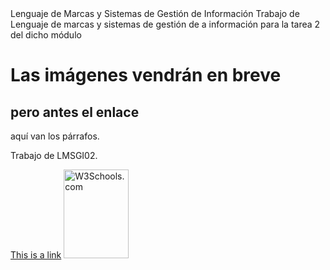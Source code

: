 <!DOCTYPE html>
<html>
<head>
  <title>LMSGI02</title>
  
<head>Lenguaje de Marcas y Sistemas de Gestión de Información</head>
<body>
  Trabajo de Lenguaje de marcas y sistemas de gestión de a información 
  para la tarea 2 del dicho módulo
  <h1>Las imágenes vendrán en breve</h1>
  <h2>pero antes el enlace</h1>
  <p>aquí van los párrafos.</p>
  <p>Trabajo de LMSGI02.</p>
 <a href="https://github.com/AlexJV/LMSG02">This is a link</a> 
 <img src="w3schools.jpg" alt="W3Schools.com" width="104" height="142"> 
</body>
</html>
